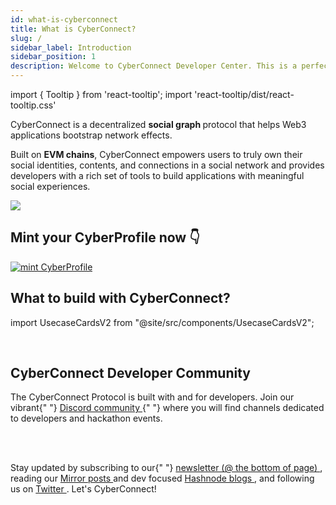 ```yaml
---
id: what-is-cyberconnect
title: What is CyberConnect?
slug: /
sidebar_label: Introduction
sidebar_position: 1
description: Welcome to CyberConnect Developer Center. This is a perfect space for you to learn about the CyberConnect Protocol, get inspired, and start building meaningful social experiences for users.
---
```


import { Tooltip } from 'react-tooltip';
import 'react-tooltip/dist/react-tooltip.css'

<Tooltip anchorId="social-graph" content="Social graphs describe relationships on the Internet, making them a representation of the social system online" />

CyberConnect is a decentralized <strong id="social-graph" class="boxBorder"> social graph </strong> protocol that helps Web3 applications bootstrap network effects.

<Tooltip anchorId="EVM-CHAIN" html="EVM chain here refers to any blockchain that can <br/>run the ethereum virutal machine and execute <br/>Ethereum smart contracts. CyberConnect is <br/>currently deployed on ETH & BNB." />

Built on <strong id="EVM-CHAIN" class="boxBorderEVM"> EVM chains</strong>, CyberConnect empowers users to truly own their social identities, contents, and connections in a social network and provides developers with a rich set of tools to build applications with meaningful social experiences.

<div class="side-by-side-images" >
<div>
<img src="/img/v2/ccProfile_prerequisite_overview.png"/>
</div>
<div>
<h2>Mint your CyberProfile now 👇</h2>
<a href="https://cc.me/mint">
<img src="/img/v2/card.svg" alt="mint CyberProfile" align="center" />
</a>
</div>
</div>

## What to build with CyberConnect?

import UsecaseCardsV2 from "@site/src/components/UsecaseCardsV2";

<UsecaseCardsV2 />

<br/>

<div className="welcomeCard">
    <h2 className="anchor" id="cyberconnect-developer-community">
        CyberConnect Developer Community
        <a
            className="hash-link"
            href="#cyberconnect-developer-community"
            title="Direct link to heading"></a>
    </h2>
    <p>
        The CyberConnect Protocol is built with and for developers. Join our vibrant{" "}
        <a
            href="https://discord.com/invite/cUc8VRGmPs"
            target="_blank"
            rel="noopener noreferrer">
            Discord community
        </a>{" "}
        where you will find channels dedicated to developers and hackathon events.
    </p>
    <br></br>
    <p>
    Stay updated by subscribing to our{" "}
        <a
            href="https://cyberconnect.me/"
            target="_blank"
            rel="noopener noreferrer">
            newsletter (@ the bottom of page)
        </a>
        , reading our <a
            href="https://mirror.xyz/cyberlab.eth"
            target="_blank"
            rel="noopener noreferrer">
            Mirror posts 
        </a> and dev focused <a
            href="https://cyberconnect.hashnode.dev/"
            target="_blank"
            rel="noopener noreferrer">
            Hashnode blogs
        </a>, and following us on <a
            href="https://twitter.com/CyberConnectHQ"
            target="_blank"
            rel="noopener noreferrer">
            Twitter
        </a>. Let's CyberConnect!
    </p>
</div>
